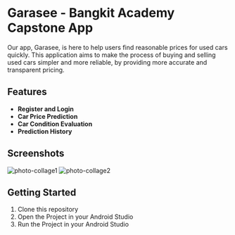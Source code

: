 # Garasee - Bangkit Academy Capstone App
Our app, Garasee, is here to help users find reasonable prices for used cars quickly. This application aims to make the process of buying and selling used cars simpler and more reliable, by providing more accurate and transparent pricing. 

## Features

- **Register and Login** 
- **Car Price Prediction** 
- **Car Condition Evaluation** 
- **Prediction History**

## Screenshots
![photo-collage1](https://github.com/Garasee/Android/assets/113814423/6973c093-5a2c-4209-9b76-e336ba57e395)
![photo-collage2](https://github.com/Garasee/Android/assets/113814423/b8fd12b3-6a01-4182-a76d-428301a6bf60)

## Getting Started
1. Clone this repository
2. Open the Project in your Android Studio
3. Run the Project in your Android Studio
   
